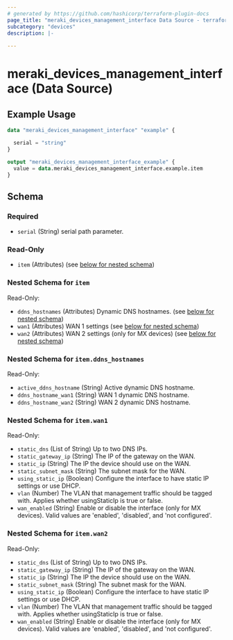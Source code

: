 ```yaml
---
# generated by https://github.com/hashicorp/terraform-plugin-docs
page_title: "meraki_devices_management_interface Data Source - terraform-provider-meraki"
subcategory: "devices"
description: |-
  
---
```


# meraki_devices_management_interface (Data Source)



## Example Usage

```terraform
data "meraki_devices_management_interface" "example" {

  serial = "string"
}

output "meraki_devices_management_interface_example" {
  value = data.meraki_devices_management_interface.example.item
}
```

<!-- schema generated by tfplugindocs -->
## Schema

### Required

- `serial` (String) serial path parameter.

### Read-Only

- `item` (Attributes) (see [below for nested schema](#nestedatt--item))

<a id="nestedatt--item"></a>
### Nested Schema for `item`

Read-Only:

- `ddns_hostnames` (Attributes) Dynamic DNS hostnames. (see [below for nested schema](#nestedatt--item--ddns_hostnames))
- `wan1` (Attributes) WAN 1 settings (see [below for nested schema](#nestedatt--item--wan1))
- `wan2` (Attributes) WAN 2 settings (only for MX devices) (see [below for nested schema](#nestedatt--item--wan2))

<a id="nestedatt--item--ddns_hostnames"></a>
### Nested Schema for `item.ddns_hostnames`

Read-Only:

- `active_ddns_hostname` (String) Active dynamic DNS hostname.
- `ddns_hostname_wan1` (String) WAN 1 dynamic DNS hostname.
- `ddns_hostname_wan2` (String) WAN 2 dynamic DNS hostname.


<a id="nestedatt--item--wan1"></a>
### Nested Schema for `item.wan1`

Read-Only:

- `static_dns` (List of String) Up to two DNS IPs.
- `static_gateway_ip` (String) The IP of the gateway on the WAN.
- `static_ip` (String) The IP the device should use on the WAN.
- `static_subnet_mask` (String) The subnet mask for the WAN.
- `using_static_ip` (Boolean) Configure the interface to have static IP settings or use DHCP.
- `vlan` (Number) The VLAN that management traffic should be tagged with. Applies whether usingStaticIp is true or false.
- `wan_enabled` (String) Enable or disable the interface (only for MX devices). Valid values are 'enabled', 'disabled', and 'not configured'.


<a id="nestedatt--item--wan2"></a>
### Nested Schema for `item.wan2`

Read-Only:

- `static_dns` (List of String) Up to two DNS IPs.
- `static_gateway_ip` (String) The IP of the gateway on the WAN.
- `static_ip` (String) The IP the device should use on the WAN.
- `static_subnet_mask` (String) The subnet mask for the WAN.
- `using_static_ip` (Boolean) Configure the interface to have static IP settings or use DHCP.
- `vlan` (Number) The VLAN that management traffic should be tagged with. Applies whether usingStaticIp is true or false.
- `wan_enabled` (String) Enable or disable the interface (only for MX devices). Valid values are 'enabled', 'disabled', and 'not configured'.
